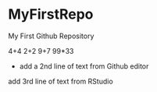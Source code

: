 # MyFirstRepo
My First Github Repository

4+4
2+2
9+7
99*33

* add a 2nd line of text from Github editor

add 3rd line of text from RStudio
